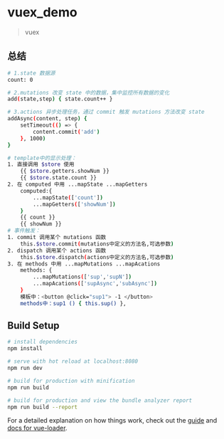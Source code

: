 # vuex_demo

> vuex

## 总结

``` bash
# 1.state 数据源
count: 0

# 2.mutations 改变 state 中的数据，集中监控所有数据的变化
add(state,step) { state.count++ }

# 3.actions 异步处理任务，通过 commit 触发 mutations 方法改变 state
addAsync(content, step) {
	setTimeout(() => {
		content.commit('add')
	}, 1000)
}

# template中的显示处理：
1. 直接调用 $store 使用
	{{ $store.getters.showNum }}
	{{ $store.state.count }}
2. 在 computed 中用 ...mapState ...mapGetters
	computed:{
		...mapState(['count'])
		...mapGetters(['showNum'])
	}
	{{ count }}
	{{ showNum }}
# 事件触发：
1. commit 调用某个 mutations 函数
	this.$store.commit(mutations中定义的方法名,可选参数)
2. dispatch 调用某个 actions 函数
	this.$store.dispatch(actions中定义的方法名,可选参数)
3. 在 methods 中用 ...mapMutations ...mapAcations
	methods: {
		...mapMutations(['sup','supN'])
		...mapAcations(['supAsync','subAsync'])
	}
	模板中：<button @click="sup1"> -1 </button>
	methods中：sup1 () { this.sup() },
```

## Build Setup

``` bash
# install dependencies
npm install

# serve with hot reload at localhost:8080
npm run dev

# build for production with minification
npm run build

# build for production and view the bundle analyzer report
npm run build --report
```

For a detailed explanation on how things work, check out the [guide](http://vuejs-templates.github.io/webpack/) and [docs for vue-loader](http://vuejs.github.io/vue-loader).
